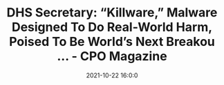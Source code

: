 ---
"title": "DHS Secretary: “Killware,” Malware Designed To Do Real-World Harm, Poised To Be World’s Next Breakou ... - CPO Magazine"
"date": "2021-10-22 16:0:0"
"feed_name": "GOOGLENEWSINDUSTRIAL"
"feed_website": "https://news.google.com/search?q=industrial%2Bincident&hl=en-US&gl=US&ceid=US:en"
"feed_rss": "https://news.google.com/rss/search?q=industrial%2Bincident&hl=en-US&gl=US&ceid=US:en"
"link": "https://www.cpomagazine.com/cyber-security/dhs-secretary-killware-malware-designed-to-do-real-world-harm-poised-to-be-worlds-next-breakout-cybersecurity-threat/"
"source": "{'href': 'https://www.cpomagazine.com', 'title': 'CPO Magazine'}"
"file": "_posts/2021-1-1-fbfe49811efb00cd731d414143e5c1801fffed15.md"
"accident": "0"
"drilling": "0"
"represented_by": "0"
"dead": "0"
"injured": "0"
"arrested": "0"
"place": "unknown place"
"where": "unknown site"
"causes": "unknown"
"place_uri": "unknown place"
---